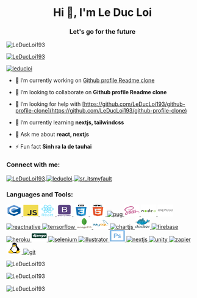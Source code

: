 
<h1 align="center">Hi 👋, I'm  Le Duc Loi</h1>
<h3 align="center">Let's go for the future</h3>
<p align="left">
  <img
    src="https://komarev.com/ghpvc/?username=LeDucLoi193&label=Profile views&color=0e75b6&style=Flat"
    alt=LeDucLoi193
  />
</p>

<p align="left">
  <a href="https://github.com/ryo-ma/github-profile-trophy" target="_blank">
    <img src="https://github-profile-trophy.vercel.app/?username=LeDucLoi193" alt=LeDucLoi193 />
  </a>
</p>

<p align="left">
  <a href="https://twitter.com/leducloi" target="_blank">
    <img src="https://img.shields.io/twitter/follow/leducloi?logo=twitter&style=for-the-badge" alt=leducloi />
  </a>
</p>

- 🔭 I’m currently working on [Github profile Readme clone](https://github.com/LeDucLoi193/github-profile-clone)

- 👯 I’m looking to collaborate on **Github profile Readme clone**

- 🤝 I’m looking for help with [https://github.com/LeDucLoi193/github-profile-clone](https://github.com/LeDucLoi193/github-profile-clone)

- 🌱 I’m currently learning **nextjs, tailwindcss**

- 💬 Ask me about **react, nextjs**

- ⚡ Fun fact **Sinh ra la de tauhai**

<h3 align="left">Connect with me:</h3>
<a href="https://github.com/LeDucLoi193" target="_blank">
  <img
    align="center"
    src="https://raw.githubusercontent.com/LeDucLoi193/github-profile-clone/main/public/img/github.svg"
    alt="LeDucLoi193"
    height="40"
    width="40"
  />
</a>
<a href="https://twitter.com/leducloi" target="_blank">
  <img
    align="center"
    src="https://raw.githubusercontent.com/LeDucLoi193/github-profile-clone/main/public/img/twitter.svg"
    alt="leducloi"
    height="40"
    width="40"
  />
</a>
<a href="https://instagram.com/sr_itsmyfault" target="_blank">
  <img
    align="center"
    src="https://raw.githubusercontent.com/LeDucLoi193/github-profile-clone/main/public/img/instagram.svg"
    alt="sr_itsmyfault"
    height="40"
    width="40"
  />
</a>
<h3 align="left">Languages and Tools: </h3>
<p align="left">
<a href="https://www.cprogramming.com/" target="_blank">
  <img
    src="https://raw.githubusercontent.com/devicons/devicon/master/icons/c/c-original.svg"
    alt="c"
    height="30"
    width="40"
  />
</a> 
<a href="https://developer.mozilla.org/en-US/docs/Web/JavaScript" target="_blank">
  <img
    src="https://raw.githubusercontent.com/devicons/devicon/master/icons/javascript/javascript-original.svg"
    alt="javascript"
    height="30"
    width="40"
  />
</a> 
<a href="https://reactjs.org/" target="_blank">
  <img
    src="https://raw.githubusercontent.com/devicons/devicon/master/icons/react/react-original-wordmark.svg"
    alt="react"
    height="30"
    width="40"
  />
</a> 
<a href="https://getbootstrap.com" target="_blank">
  <img
    src="https://raw.githubusercontent.com/devicons/devicon/master/icons/bootstrap/bootstrap-plain-wordmark.svg"
    alt="bootstrap"
    height="30"
    width="40"
  />
</a> 
<a href="https://www.w3schools.com/css/" target="_blank">
  <img
    src="https://raw.githubusercontent.com/devicons/devicon/master/icons/css3/css3-original-wordmark.svg"
    alt="css3"
    height="30"
    width="40"
  />
</a> 
<a href="https://www.w3.org/html/" target="_blank">
  <img
    src="https://raw.githubusercontent.com/devicons/devicon/master/icons/html5/html5-original-wordmark.svg"
    alt="html5"
    height="30"
    width="40"
  />
</a> 
<a href="https://pugjs.org" target="_blank">
  <img
    src="https://cdn.worldvectorlogo.com/logos/pug.svg"
    alt="pug"
    height="30"
    width="40"
  />
</a> 
<a href="https://sass-lang.com" target="_blank">
  <img
    src="https://raw.githubusercontent.com/devicons/devicon/master/icons/sass/sass-original.svg"
    alt="sass"
    height="30"
    width="40"
  />
</a> 
<a href="https://nodejs.org" target="_blank">
  <img
    src="https://raw.githubusercontent.com/devicons/devicon/master/icons/nodejs/nodejs-original-wordmark.svg"
    alt="nodejs"
    height="30"
    width="40"
  />
</a> 
<a href="https://expressjs.com" target="_blank">
  <img
    src="https://raw.githubusercontent.com/devicons/devicon/master/icons/express/express-original-wordmark.svg"
    alt="express"
    height="30"
    width="40"
  />
</a> 
<a href="https://reactnative.dev/" target="_blank">
  <img
    src="https://reactnative.dev/img/header_logo.svg"
    alt="reactnative"
    height="30"
    width="40"
  />
</a> 
<a href="https://www.tensorflow.org" target="_blank">
  <img
    src="https://www.vectorlogo.zone/logos/tensorflow/tensorflow-icon.svg"
    alt="tensorflow"
    height="30"
    width="40"
  />
</a> 
<a href="https://www.mongodb.com/" target="_blank">
  <img
    src="https://raw.githubusercontent.com/devicons/devicon/master/icons/mongodb/mongodb-original-wordmark.svg"
    alt="mongodb"
    height="30"
    width="40"
  />
</a> 
<a href="https://www.mysql.com/" target="_blank">
  <img
    src="https://raw.githubusercontent.com/devicons/devicon/master/icons/mysql/mysql-original-wordmark.svg"
    alt="mysql"
    height="30"
    width="40"
  />
</a> 
<a href="https://www.chartjs.org" target="_blank">
  <img
    src="https://www.chartjs.org/media/logo-title.svg"
    alt="chartjs"
    height="30"
    width="40"
  />
</a> 
<a href="https://www.docker.com/" target="_blank">
  <img
    src="https://raw.githubusercontent.com/devicons/devicon/master/icons/docker/docker-original-wordmark.svg"
    alt="docker"
    height="30"
    width="40"
  />
</a> 
<a href="https://firebase.google.com/" target="_blank">
  <img
    src="https://www.vectorlogo.zone/logos/firebase/firebase-icon.svg"
    alt="firebase"
    height="30"
    width="40"
  />
</a> 
<a href="https://heroku.com" target="_blank">
  <img
    src="https://www.vectorlogo.zone/logos/heroku/heroku-icon.svg"
    alt="heroku"
    height="30"
    width="40"
  />
</a> 
<a href="https://www.djangoproject.com/" target="_blank">
  <img
    src="https://raw.githubusercontent.com/devicons/devicon/master/icons/django/django-original.svg"
    alt="django"
    height="30"
    width="40"
  />
</a> 
<a href="https://www.selenium.dev" target="_blank">
  <img
    src="https://raw.githubusercontent.com/detain/svg-logos/780f25886640cef088af994181646db2f6b1a3f8/svg/selenium-logo.svg"
    alt="selenium"
    height="30"
    width="40"
  />
</a> 
<a href="https://www.adobe.com/in/products/illustrator.html" target="_blank">
  <img
    src="https://www.vectorlogo.zone/logos/adobe_illustrator/adobe_illustrator-icon.svg"
    alt="illustrator"
    height="30"
    width="40"
  />
</a> 
<a href="https://www.photoshop.com/en" target="_blank">
  <img
    src="https://raw.githubusercontent.com/devicons/devicon/master/icons/photoshop/photoshop-line.svg"
    alt="photoshop"
    height="30"
    width="40"
  />
</a> 
<a href="https://nextjs.org/" target="_blank">
  <img
    src="https://cdn.worldvectorlogo.com/logos/nextjs-3.svg"
    alt="nextjs"
    height="30"
    width="40"
  />
</a> 
<a href="https://unity.com/" target="_blank">
  <img
    src="https://www.vectorlogo.zone/logos/unity3d/unity3d-icon.svg"
    alt="unity"
    height="30"
    width="40"
  />
</a> 
<a href="https://zapier.com" target="_blank">
  <img
    src="https://www.vectorlogo.zone/logos/zapier/zapier-icon.svg"
    alt="zapier"
    height="30"
    width="40"
  />
</a> 
<a href="https://www.linux.org/" target="_blank">
  <img
    src="https://raw.githubusercontent.com/devicons/devicon/master/icons/linux/linux-original.svg"
    alt="linux"
    height="30"
    width="40"
  />
</a> 
<a href="https://git-scm.com/" target="_blank">
  <img
    src="https://www.vectorlogo.zone/logos/git-scm/git-scm-icon.svg"
    alt="git"
    height="30"
    width="40"
  />
</a></p>
<p align="left">
  <img
    src="https://github-readme-stats.vercel.app/api/top-langs?username=LeDucLoi193&show_icons=true&theme=dracula&title_color=002bc7&text_color=ff0000&bg_color=000000&cache_seconds=1800&locale=en&layout=compact"
    alt=LeDucLoi193
  />
</p>

<p align="left">
  <img
    align="center"
    src="https://github-readme-stats.vercel.app/api?username=LeDucLoi193&show_icons=true&theme=none&title_color=ff0000&text_color=00eeff&bg_color=000000&cache_seconds=1800&locale=en"
    alt=LeDucLoi193
  />
</p>

<p align="left">
  <img
    align="center"
    src="https://github-readme-streak-stats.herokuapp.com/?user=LeDucLoi193&theme=dark"
    alt=LeDucLoi193
  />
</p>

